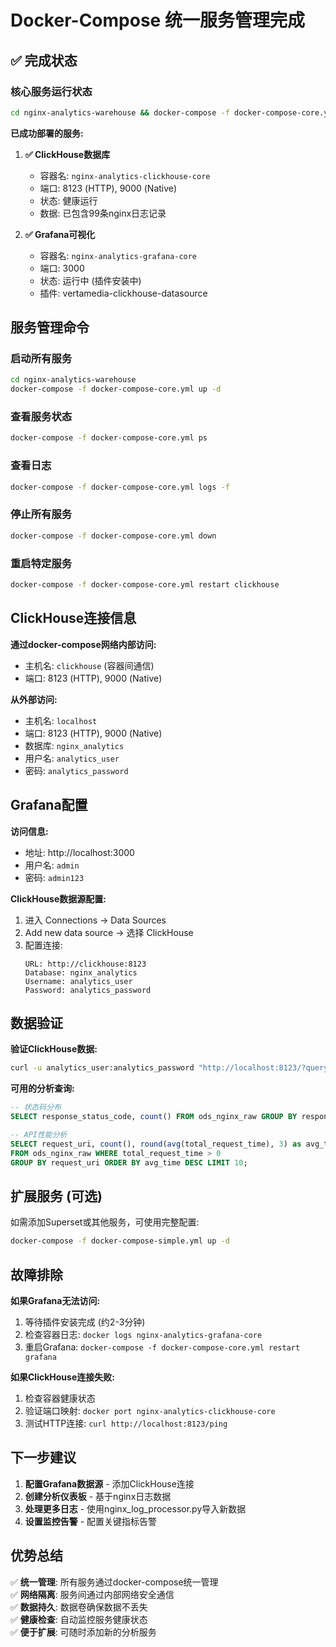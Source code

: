 # Docker-Compose 统一服务管理完成

## ✅ 完成状态

### 核心服务运行状态
```bash
cd nginx-analytics-warehouse && docker-compose -f docker-compose-core.yml ps
```

**已成功部署的服务:**

1. **✅ ClickHouse数据库**
   - 容器名: `nginx-analytics-clickhouse-core`
   - 端口: 8123 (HTTP), 9000 (Native)
   - 状态: 健康运行
   - 数据: 已包含99条nginx日志记录

2. **✅ Grafana可视化**
   - 容器名: `nginx-analytics-grafana-core`
   - 端口: 3000
   - 状态: 运行中 (插件安装中)
   - 插件: vertamedia-clickhouse-datasource

## 服务管理命令

### 启动所有服务
```bash
cd nginx-analytics-warehouse
docker-compose -f docker-compose-core.yml up -d
```

### 查看服务状态  
```bash
docker-compose -f docker-compose-core.yml ps
```

### 查看日志
```bash
docker-compose -f docker-compose-core.yml logs -f
```

### 停止所有服务
```bash
docker-compose -f docker-compose-core.yml down
```

### 重启特定服务
```bash
docker-compose -f docker-compose-core.yml restart clickhouse
```

## ClickHouse连接信息

**通过docker-compose网络内部访问:**
- 主机名: `clickhouse` (容器间通信)
- 端口: 8123 (HTTP), 9000 (Native)

**从外部访问:**
- 主机名: `localhost`
- 端口: 8123 (HTTP), 9000 (Native)
- 数据库: `nginx_analytics`
- 用户名: `analytics_user`
- 密码: `analytics_password`

## Grafana配置

**访问信息:**
- 地址: http://localhost:3000
- 用户名: `admin`
- 密码: `admin123`

**ClickHouse数据源配置:**
1. 进入 Connections -> Data Sources
2. Add new data source -> 选择 ClickHouse
3. 配置连接:
   ```
   URL: http://clickhouse:8123
   Database: nginx_analytics
   Username: analytics_user
   Password: analytics_password
   ```

## 数据验证

**验证ClickHouse数据:**
```bash
curl -u analytics_user:analytics_password "http://localhost:8123/?query=SELECT%20count()%20FROM%20nginx_analytics.ods_nginx_raw"
```

**可用的分析查询:**
```sql
-- 状态码分布
SELECT response_status_code, count() FROM ods_nginx_raw GROUP BY response_status_code;

-- API性能分析
SELECT request_uri, count(), round(avg(total_request_time), 3) as avg_time
FROM ods_nginx_raw WHERE total_request_time > 0 
GROUP BY request_uri ORDER BY avg_time DESC LIMIT 10;
```

## 扩展服务 (可选)

如需添加Superset或其他服务，可使用完整配置:
```bash
docker-compose -f docker-compose-simple.yml up -d
```

## 故障排除

**如果Grafana无法访问:**
1. 等待插件安装完成 (约2-3分钟)
2. 检查容器日志: `docker logs nginx-analytics-grafana-core`
3. 重启Grafana: `docker-compose -f docker-compose-core.yml restart grafana`

**如果ClickHouse连接失败:**
1. 检查容器健康状态
2. 验证端口映射: `docker port nginx-analytics-clickhouse-core`
3. 测试HTTP连接: `curl http://localhost:8123/ping`

## 下一步建议

1. **配置Grafana数据源** - 添加ClickHouse连接
2. **创建分析仪表板** - 基于nginx日志数据
3. **处理更多日志** - 使用nginx_log_processor.py导入新数据
4. **设置监控告警** - 配置关键指标告警

## 优势总结

✅ **统一管理**: 所有服务通过docker-compose统一管理  
✅ **网络隔离**: 服务间通过内部网络安全通信  
✅ **数据持久**: 数据卷确保数据不丢失  
✅ **健康检查**: 自动监控服务健康状态  
✅ **便于扩展**: 可随时添加新的分析服务